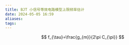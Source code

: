 ```yaml
---
title: BJT 小信号等效电路模型上限频率估计
date: 2024-05-05 16:59
aliases: 
tags: 
---
```

$$
f_{\tau}=\frac{g_{m}}{2\pi C_{\pi}}
$$
